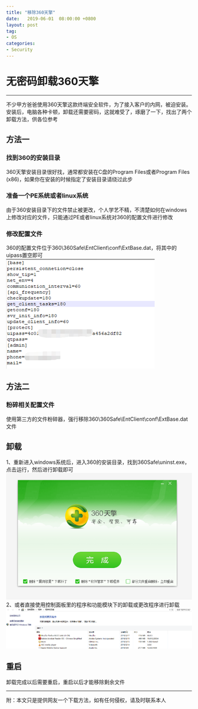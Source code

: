 ```yaml
---
title: "移除360天擎"
date:   2019-06-01  08:00:00 +0800
layout: post
tag: 
- OS
categories:
- Security
---
```


# 无密码卸载360天擎
------
不少甲方爸爸使用360天擎这款终端安全软件，为了接入客户的内网，被迫安装。安装后，电脑各种卡顿，卸载还需要密码，这就难受了，琢磨了一下，找出了两个卸载方法，供各位参考

## 方法一
### 找到360的安装目录
360天擎安装目录很好找，通常都安装在C盘的Program Files或者Program Files (x86)，如果你在安装的时候指定了安装目录请绕过此步
### 准备一个PE系统或者linux系统
由于360安装目录下的文件禁止被更改，个人学艺不精，不清楚如何在windows上修改对应的文件，只能通过PE或者linux系统对360的配置文件进行修改
### 修改配置文件
360的配置文件位于360\360Safe\EntClient\conf\ExtBase.dat，将其中的uipass置空即可
![360sage-config.png](/images/360sage-config.png)
## 方法二
### 粉碎相关配置文件
使用第三方的文件粉碎器，强行移除360\360Safe\EntClient\conf\ExtBase.dat文件
## 卸载
1、重新进入windows系统后，进入360的安装目录，找到360Safe\uninst.exe，点击运行，然后进行卸载即可
![360-uninstall.png](/images/360-uninstall.png)
2、或者直接使用控制面板里的程序和功能模块下的卸载或更改程序进行卸载
![360-uninstall-control.png](/images/360-uninstall-control.png)
## 重启
卸载完成以后需要重启，重启以后才能移除剩余文件

------
附：本文只是提供网友一个下载方法，如有任何侵权，请及时联系本人

